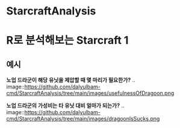 # StarcraftAnalysis 


R로 분석해보는 Starcraft 1
================================================================================================================================

## 예시

**노업 드라군이 해당 유닛을 제압할 때 몇 마리가 필요한가?**
.. image::https://github.com/dalyulbam-cmd/StarcraftAnalysis/tree/main/images/usefulnessOfDragoon.png

**노업 드라군의 가성비는 타 유닛 대비 얼마가 되는가?**
.. image::https://github.com/dalyulbam-cmd/StarcraftAnalysis/tree/main/images/dragoonlsSucks.png

